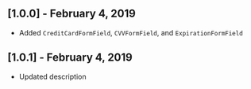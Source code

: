 ## [1.0.0] - February 4, 2019

* Added `CreditCardFormField`, `CVVFormField`, and `ExpirationFormField`

## [1.0.1] - February 4, 2019

* Updated description